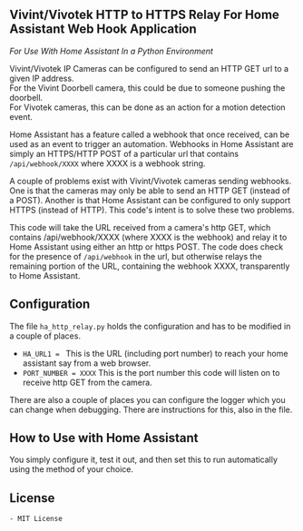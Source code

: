 Vivint/Vivotek HTTP to HTTPS Relay For Home Assistant Web Hook Application
------------------
*For Use With Home Assistant In a Python Environment*

Vivint/Vivotek IP Cameras can be configured to send an HTTP GET url to a given IP address.<br/>
For the Vivint Doorbell camera, this could be due to someone pushing the doorbell.<br/>
For Vivotek cameras, this can be done as an action for a motion detection event.<br/>

Home Assistant has a feature called a webhook that once received, can be used as an event to trigger an automation.  Webhooks in Home Assistant are simply an HTTPS/HTTP POST of a particular url that contains `/api/webhook/XXXX` where XXXX is a webhook string.

A couple of problems exist with Vivint/Vivotek cameras sending webhooks.  One is that the cameras may only be able to send an HTTP GET (instead of a POST).  Another is that Home Assistant can be configured to only support HTTPS (instead of HTTP).  This code's intent is to solve these two problems.

This code will take the URL received from a camera's http GET, which contains /api/webhook/XXXX (where XXXX is the webhook) and relay it to Home Assistant using either an http or https POST. The code does check for the presence of `/api/webhook` in the url, but otherwise relays the remaining portion of the URL, containing the webhook XXXX, transparently to Home Assistant.

Configuration
----------
The file `ha_http_relay.py` holds the configuration and has to be modified in a couple of places.
* `HA_URL1 = ` This is the URL (including port number) to reach your home assistant say from a web browser. 
* `PORT_NUMBER = XXXX`  This is the port number this code will listen on to receive http GET from the camera.

There are also a couple of places you can configure the logger which you can change when debugging.  There are instructions for this, also in the file.


How to Use with Home Assistant
-------
You simply configure it, test it out, and then set this to run automatically using the method of your choice.

License
-------
    - MIT License

